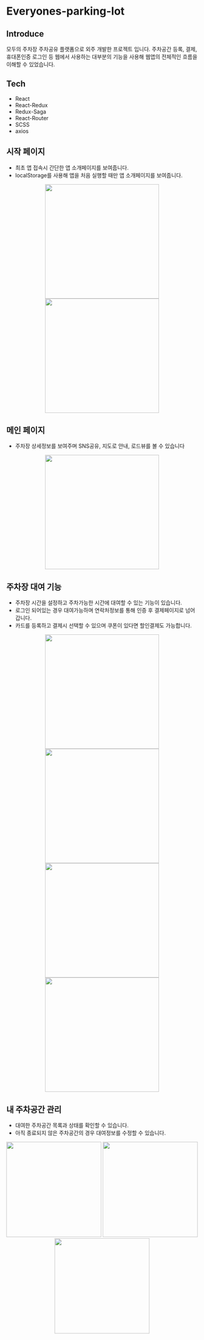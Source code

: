 # Everyones-parking-lot

## Introduce
모두의 주차장 주차공유 플랫폼으로 외주 개발한 프로젝트 입니다. 주차공간 등록, 결제, 휴대폰인증 로그인 등 웹에서 사용하는 대부분의 기능을 사용해 웹앱의 전체적인 흐름을 이해할 수 있었습니다.

## Tech
- React
- React-Redux
- Redux-Saga
- React-Router
- SCSS
- axios

## 시작 페이지
- 최초 앱 접속시 간단한 앱 소개페이지를 보여줍니다.
- localStorage를 사용해 앱을 처음 실행할 때만 앱 소개페이지를 보여줍니다.
<p align="center">
  <img src="./image/img.png" width="300"/> 
  <img src="./image/img_1.png" width="300"/> 
</p>

## 메인 페이지
- 주차장 상세정보를 보여주며 SNS공유, 지도로 안내, 로드뷰를 볼 수 있습니다
<p align="center">
  <img src="./image/img_11.png" width="300"/> 
</p>

## 주차장 대여 기능
- 주차장 시간을 설정하고 주차가능한 시간에 대여할 수 있는 기능이 있습니다.
- 로그인 되어있는 경우 대여가능하며 연락처정보를 통해 인증 후 결제페이지로 넘어갑니다.
- 카드를 등록하고 결제시 선택할 수 있으며 쿠폰이 있다면 할인결제도 가능합니다.
<p align="center">
  <img src="./image/img_4.png" width="300"/> 
  <img src="./image/img_5.png" width="300"/> 
  <img src="./image/img_6.png" width="300"/> 
  <img src="./image/img_7.png" width="300"/> 
</p>

## 내 주차공간 관리
- 대여한 주차공간 목록과 상태를 확인할 수 있습니다.
- 아직 종료되지 않은 주차공간의 경우 대여정보를 수정할 수 있습니다.
<p align="center">
  <img src="./image/img_8.png" width="250"/> 
  <img src="./image/img_9.png" width="250"/> 
  <img src="./image/img_10.png" width="250"/> 
</p>
